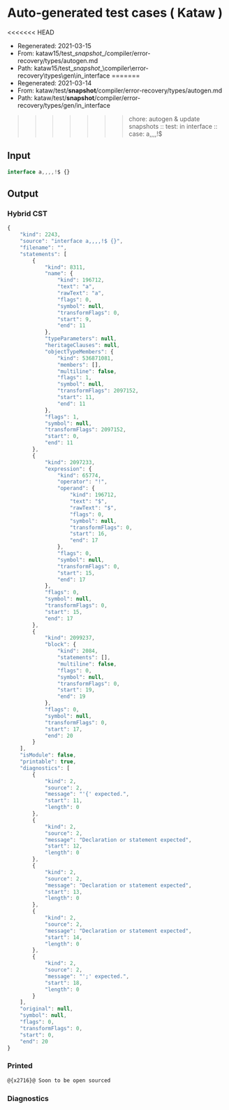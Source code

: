 # Auto-generated test cases ( Kataw )
<<<<<<< HEAD
- Regenerated: 2021-03-15
- From: kataw15/test\__snapshot__/compiler/error-recovery/types/autogen.md
- Path: kataw15/test\__snapshot__\compiler\error-recovery\types\gen\in_interface
=======
- Regenerated: 2021-03-14
- From: kataw/test/__snapshot__/compiler/error-recovery/types/autogen.md
- Path: kataw/test/__snapshot__/compiler/error-recovery/types/gen/in_interface
>>>>>>> chore: autogen & update snapshots
> :: test: in interface
> :: case: a,,,,!$
## Input

`````js
interface a,,,,!$ {}
`````

## Output

### Hybrid CST

```javascript
{
    "kind": 2243,
    "source": "interface a,,,,!$ {}",
    "filename": "",
    "statements": [
        {
            "kind": 8311,
            "name": {
                "kind": 196712,
                "text": "a",
                "rawText": "a",
                "flags": 0,
                "symbol": null,
                "transformFlags": 0,
                "start": 9,
                "end": 11
            },
            "typeParameters": null,
            "heritageClauses": null,
            "objectTypeMembers": {
                "kind": 536871081,
                "members": [],
                "multiline": false,
                "flags": 1,
                "symbol": null,
                "transformFlags": 2097152,
                "start": 11,
                "end": 11
            },
            "flags": 1,
            "symbol": null,
            "transformFlags": 2097152,
            "start": 0,
            "end": 11
        },
        {
            "kind": 2097233,
            "expression": {
                "kind": 65774,
                "operator": "!",
                "operand": {
                    "kind": 196712,
                    "text": "$",
                    "rawText": "$",
                    "flags": 0,
                    "symbol": null,
                    "transformFlags": 0,
                    "start": 16,
                    "end": 17
                },
                "flags": 0,
                "symbol": null,
                "transformFlags": 0,
                "start": 15,
                "end": 17
            },
            "flags": 0,
            "symbol": null,
            "transformFlags": 0,
            "start": 15,
            "end": 17
        },
        {
            "kind": 2099237,
            "block": {
                "kind": 2084,
                "statements": [],
                "multiline": false,
                "flags": 0,
                "symbol": null,
                "transformFlags": 0,
                "start": 19,
                "end": 19
            },
            "flags": 0,
            "symbol": null,
            "transformFlags": 0,
            "start": 17,
            "end": 20
        }
    ],
    "isModule": false,
    "printable": true,
    "diagnostics": [
        {
            "kind": 2,
            "source": 2,
            "message": "'{' expected.",
            "start": 11,
            "length": 0
        },
        {
            "kind": 2,
            "source": 2,
            "message": "Declaration or statement expected",
            "start": 12,
            "length": 0
        },
        {
            "kind": 2,
            "source": 2,
            "message": "Declaration or statement expected",
            "start": 13,
            "length": 0
        },
        {
            "kind": 2,
            "source": 2,
            "message": "Declaration or statement expected",
            "start": 14,
            "length": 0
        },
        {
            "kind": 2,
            "source": 2,
            "message": "';' expected.",
            "start": 18,
            "length": 0
        }
    ],
    "original": null,
    "symbol": null,
    "flags": 0,
    "transformFlags": 0,
    "start": 0,
    "end": 20
}
```

### Printed

```javascript
@{x2716}@ Soon to be open sourced
```

### Diagnostics

```javascript

```

